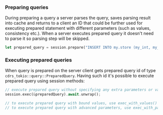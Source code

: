 ### Preparing queries

During preparing a query a server parses the query, saves parsing result into cache and returns to a client an ID that could be further used for executing prepared statement with different parameters (such as values, consistency etc.). When a server executes prepared query it doesn't need to parse it so parsing step will be skipped.

```rust
let prepared_query = session.prepare("INSERT INTO my.store (my_int, my_bigint) VALUES (?, ?)").await.unwrap();
```

### Executing prepared queries

When query is prepared on the server client gets prepared query id of type `cdrs_tokio::query::PreparedQuery`. Having such id it's possible to execute prepared query using session methods:

```rust
// execute prepared query without specifying any extra parameters or values
session.exec(&preparedQuery).await.unwrap();

// to execute prepared query with bound values, use exec_with_values()
// to execute prepared query with advanced parameters, use exec_with_params()
```

